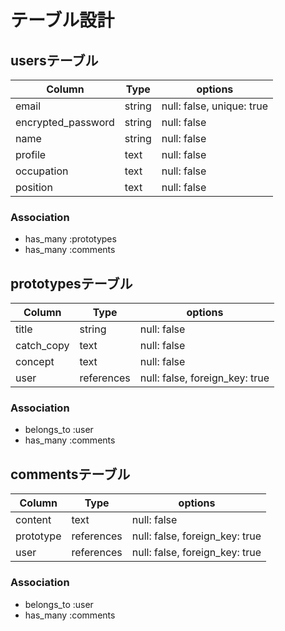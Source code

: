 # テーブル設計

## usersテーブル

| Column              | Type       | options                   |
| ------------------- | ---------- | ------------------------- |
| email               | string     | null: false, unique: true |
| encrypted_password  | string     | null: false               |
| name                | string     | null: false               |
| profile             | text       | null: false               |
| occupation          | text       | null: false               |
| position            | text       | null: false               |

### Association

- has_many :prototypes
- has_many :comments

## prototypesテーブル

| Column              | Type       | options                   |
| ------------------- | ---------- | ------------------------- |
| title               | string     | null: false               |
| catch_copy          | text       | null: false               |
| concept             | text       | null: false               |
| user                | references | null: false, foreign_key: true |

### Association

- belongs_to :user
- has_many :comments

## commentsテーブル

| Column              | Type       | options                   |
| ------------------- | ---------- | ------------------------- |
| content             | text       | null: false               |
| prototype           | references | null: false, foreign_key: true |
| user                | references | null: false, foreign_key: true |

### Association

- belongs_to :user
- has_many :comments
